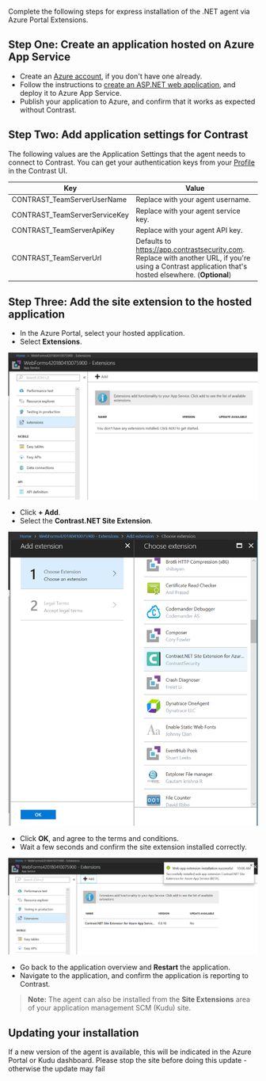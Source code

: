 <!--
title: "Installing Contrast using Azure App Service Site Extension"
description: "Guide to installing .NET Agent on Azure App Service using Site Extensions"
tags: "installation configuration .Net Azure AppService site extension"
-->

Complete the following steps for express installation of the .NET agent via Azure Portal Extensions. 

## Step One: Create an application hosted on Azure App Service

* Create an [Azure account](https://portal.azure.com/), if you don't have one already. 
* Follow the instructions to [create an ASP.NET web application](https://docs.microsoft.com/en-us/azure/app-service/app-service-web-get-started-dotnet-framework), and deploy it to Azure App Service. 
* Publish your application to Azure, and confirm that it works as expected without Contrast.

## Step Two: Add application settings for Contrast  

The following values are the Application Settings that the agent needs to connect to Contrast. You can get your authentication keys from your [Profile](user-account.html#profile) in the Contrast UI.


| Key                        | Value                       |
| -------------------------- | ---------------------------------------- |
| CONTRAST_TeamServerUserName             | Replace with your agent username. |
| CONTRAST_TeamServerServiceKey           | Replace with your agent service key. |
| CONTRAST_TeamServerApiKey               | Replace with your agent API key.  |
| CONTRAST_TeamServerUrl                  | Defaults to https://app.contrastsecurity.com. Replace with another URL, if you're using a Contrast application that's hosted elsewhere. (**Optional**)  |

## Step Three: Add the site extension to the hosted application

* In the Azure Portal, select your hosted application.
* Select **Extensions**.

<a href="assets/images/AzureSite_SelectExtensionTab.png" rel="lightbox" title="Select the Extension tab for your hosted application"><img class="thumbnail" src="assets/images/AzureSite_SelectExtensionTab.png"/></a>

* Click **+ Add**.
* Select the **Contrast.NET Site Extension**.

<a href="assets/images/AzureSite_SelectContrastExtension.png" rel="lightbox" title="Choose the Contrast.NET Site Extension from the list"><img class="thumbnail" src="assets/images/AzureSite_SelectContrastExtension.png"/></a>

* Click **OK**, and agree to the terms and conditions.
* Wait a few seconds and confirm the site extension installed correctly.

<a href="assets/images/AzureSite_ContrastExtensionInstalled.png" rel="lightbox" title="Confirm the installation"><img class="thumbnail" src="assets/images/AzureSite_ContrastExtensionInstalled.png"/></a>

* Go back to the application overview and **Restart** the application.
* Navigate to the application, and confirm the application is reporting to Contrast. 

> **Note:** The agent can also be installed from the **Site Extensions** area of your application management SCM (Kudu) site. 

## Updating your installation

If a new version of the agent is available, this will be indicated in the Azure Portal or Kudu dashboard.  Please stop the site before doing this update - otherwise the update may fail
